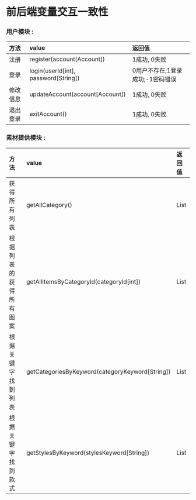 # 前后端变量交互一致性

### 用户模块 :

| 方法     | value                                | 返回值                           |
| :------- | :----------------------------------- | :------------------------------- |
| 注册     | register(account[Account])           | 1成功, 0失败                     |
| 登录     | login(userId[int], password[String]) | 0用户不存在;1登录成功;-1密码错误 |
| 修改信息 | updateAccount(account[Account])      | 1成功, 0失败                     |
| 退出登录 | exitAccount()                        | 1成功, 0失败                     |

### 素材提供模块 :

| 方法                                                       | value                                               | 返回值         |
| :--------------------------------------------------------- | :-------------------------------------------------- | :------------- |
| 获得所有列表                                               | getAllCategory()                                    | List<category> |
| 根据列表的获得所有图案                                     | getAllItemsByCategoryId(categoryId[int])            | List<Item>     |
| 根据关键字找到列表                                         | getCategoriesByKeyword(categoryKeyword[String])     | List<Category> |
| 根据关键字找到款式                                         | getStylesByKeyword(stylesKeyword[String])           | List<Style>    |
| 根据颜色和款式找到对应的衣服                               | getStyleByColorAndName(color[String], name[String]) | Style          |
| 根据款式ID找到对应颜色的衣服（可用在查询衣服可改变的颜色） | getSameStylesByCategoryId(categoryId[int])          | List<Style>    |
| 根据图案ID找到图案                                         | getItemByItemId(itemId[int])                        | Item           |
| 根据列表ID找到列表                                         | getCategoryByCategoryId(categoryId[int])            | Category       |
| 根据款式ID找到款式                                         | getStyleByStyleId(styleId[int])                     | Style          |

### 用户设计模块 :

| 方法                                                         | value                                                        | 返回值                              |
| ------------------------------------------------------------ | ------------------------------------------------------------ | ----------------------------------- |
| 获取所有设计                                                 | getAllDesign()                                               | List<Design>                        |
| 获取当前用户的设计                                           | getDesignOfCurrentUser()                                     | List<Design>                        |
| 根据styleId获取设计                                          | getDesignByStyleId(styleId[int])                             | List<Design>                        |
| 根据productId获取设计                                        | getDesignByProductId(productId[int])                         | List<Design>                        |
| 储存用户的一次设计[参考链接](https://www.jianshu.com/p/8ec4deb1579c) | insertDesign(imgFile[MultipartFile], material[String], publich[char], size[String], styleId[int], thought[String]) | 1储存成功, 0储存失败,-1文件上传失败 |
| 更新某条设计                                                 | updateDesign(design[Design])                                 | 1成功, 0失败                        |
| 删除某条设计                                                 | deleteDesign(productId[int])                                 | 1成功, 0失败                        |

### 用户交流模块 :

| 方法                  | value                                  | 返回值         |
| --------------------- | -------------------------------------- | -------------- |
| 获取当前用户的评论    | getCommentsOfCurrentUser()             | List<Comments> |
| 根据productId获取评论 | getCommentsByProductId(productId[int]) | List<Comments> |
| 当前用户发表评论      | insertComments(comments[Comments])     | 1成功, 0失败   |

